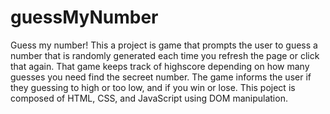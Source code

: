 # guessMyNumber
Guess my number!
This a project is game that prompts the user to guess a number
that is randomly generated each time you refresh the page or
click that again. That game keeps track of highscore depending 
on how many guesses you need find the secreet number. The game 
informs the user if they guessing to high or too low, and if 
you win or lose.
This poject is composed of HTML, CSS, and JavaScript using DOM
manipulation.
